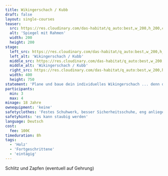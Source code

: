 ```yaml
---
title: Wikingerschach / Kubb
draft: false
layout: single-courses
teaser:
  src: https://res.cloudinary.com/das-habitat/q_auto:best,w_200,h_200,c_fill,f_auto,dpr_auto/v1588774938/kurse/wikingerschach0_tzj7xo.jpg
  alt: 'Spiegel mit Rahmen'
  width: 200
  height: 200
stage:
  left_src: https://res.cloudinary.com/das-habitat/q_auto:best,w_200,h_200,c_fill,f_auto,dpr_auto/v1588774938/kurse/wikingerschach2_hvvrzi.jpg
  left_alt: 'Wikingerschach / Kubb'
  middle_src: https://res.cloudinary.com/das-habitat/q_auto:best,w_200,h_200,c_fill,f_auto,dpr_auto/v1588774939/kurse/wikingerschach4_pv13hg.jpg
  middle_alt: 'Wikingerschach / Kubb'
  right_src: https://res.cloudinary.com/das-habitat/q_auto:best,w_200,h_200,c_fill,f_auto,dpr_auto/v1588774940/kurse/wikingerschach1_pxc7xd.jpg
  width: 400
  height: 750
statement: 'Plane und baue dein individuelles Wikingerschach ... denn der nächste Sommer kommt bestimmt!'
participants:
  min: 3
  max: 4
minage: 18 Jahre
ownequipment: 'keine'
safetyclothes: 'Festes Schuhwerk, besser Sicherheitsschuhe, eng anliegende Kleidung, Haarbedeckung'
safetyhints: 'es kann staubig werden'
language: Deutsch
cost:
  fee: 100€
timeduration: 8h
tags:
  - 'Holz'
  - 'Fortgeschrittene'
  - 'eintägig'
---
```

Schlitz und Zapfen (eventuell auf Gehrung)